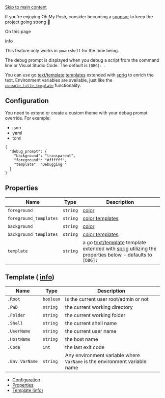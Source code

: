 [Skip to main content](https://ohmyposh.dev/docs/configuration/debug-prompt#__docusaurus_skipToContent_fallback)

If you're enjoying Oh My Posh, consider becoming a [sponsor](https://github.com/sponsors/JanDeDobbeleer) to keep the project going strong 💪

On this page

info

This feature only works in `powershell` for the time being.

The debug prompt is displayed when you debug a script from the command line or Visual Studio Code.
The default is `[DBG]: `.

You can use go [text/template](https://golang.org/pkg/text/template/) [templates](https://ohmyposh.dev/docs/configuration/templates) extended with [sprig](https://masterminds.github.io/sprig/) to enrich the text.
Environment variables are available, just like the [`console_title_template`](https://ohmyposh.dev/docs/configuration/title#console-title-template) functionality.

## Configuration [​](https://ohmyposh.dev/docs/configuration/debug-prompt\#configuration "Direct link to Configuration")

You need to extend or create a custom theme with your debug prompt override. For example:

- json
- yaml
- toml

```codeBlockLines_e6Vv
{
  "debug_prompt": {
    "background": "transparent",
    "foreground": "#ffffff",
    "template": "Debugging "
  }
}

```

## Properties [​](https://ohmyposh.dev/docs/configuration/debug-prompt\#properties "Direct link to Properties")

| Name | Type | Description |
| --- | --- | --- |
| `foreground` | `string` | [color](https://ohmyposh.dev/docs/configuration/colors) |
| `foreground_templates` | `string` | [color templates](https://ohmyposh.dev/docs/configuration/colors#color-templates) |
| `background` | `string` | [color](https://ohmyposh.dev/docs/configuration/colors) |
| `background_templates` | `string` | [color templates](https://ohmyposh.dev/docs/configuration/colors#color-templates) |
| `template` | `string` | a go [text/template](https://golang.org/pkg/text/template/) template extended with [sprig](https://masterminds.github.io/sprig/) utilizing the properties below - defaults to `[DBG]: ` |

## Template ( [info](https://ohmyposh.dev/docs/configuration/templates)) [​](https://ohmyposh.dev/docs/configuration/debug-prompt\#template-info "Direct link to template-info")

| Name | Type | Description |
| --- | --- | --- |
| `.Root` | `boolean` | is the current user root/admin or not |
| `.PWD` | `string` | the current working directory |
| `.Folder` | `string` | the current working folder |
| `.Shell` | `string` | the current shell name |
| `.UserName` | `string` | the current user name |
| `.HostName` | `string` | the host name |
| `.Code` | `int` | the last exit code |
| `.Env.VarName` | `string` | Any environment variable where `VarName` is the environment variable name |

- [Configuration](https://ohmyposh.dev/docs/configuration/debug-prompt#configuration)
- [Properties](https://ohmyposh.dev/docs/configuration/debug-prompt#properties)
- [Template (info)](https://ohmyposh.dev/docs/configuration/debug-prompt#template-info)